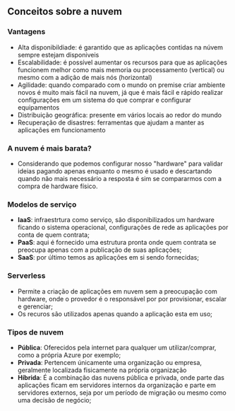 ## Conceitos sobre a nuvem

### Vantagens

- Alta disponibildiade: é garantido que as aplicações contidas na núvem sempre estejam disponiveis
- Escalabilidade: é possível aumentar os recursos para que as aplicações funcionem melhor como mais memoria ou processamento (vertical) ou mesmo com a adição de mais nós (horizontal)
- Agilidade: quando comparado com o mundo on premise criar ambiente novos é muito mais fácil na nuvem, já que é mais fácil e rápido realizar configurações em um sistema do que comprar e configurar equipamentos
- Distribuição geográfica: presente em vários locais ao redor do mundo
- Recuperação de disastres: ferramentas que ajudam a manter as aplicações em funcionamento

### A nuvem é mais barata?

- Considerando que podemos configurar nosso "hardware" para validar ideias pagando apenas enquanto o mesmo é usado e descartando quando não mais necessário a resposta é sim se compararmos com a compra de hardware físico.

### Modelos de serviço

- **IaaS**: infraestrtura como serviço, são disponibilizados um hardware ficando o sistema operacional, configurações de rede as aplicações por conta de quem contrata;
- **PaaS**: aqui é fornecido uma estrutura pronta onde quem contrata se preocupa apenas com a publicação de suas aplicações;
- **SaaS**: por último temos as aplicações em si sendo fornecidas;

### Serverless

- Permite a criação de aplicações em nuvem sem a preocupação com hardware, onde o provedor é o responsável por por provisionar, escalar e gerenciar;
- Os recuros são utilizados apenas quando a aplicação esta em uso;

### Tipos de nuvem

- **Pública**: Oferecidos pela internet para qualquer um utilizar/comprar, como a própria Azure por exemplo;
- **Privada**: Pertencem únicamente uma organização ou empresa, geralmente localizada fisicamente na própria organização
- **Híbrida**: É a combinação das nuvens pública e privada, onde parte das aplicações ficam em servidores internos da organização e parte em servidores externos, seja por um período de migração ou mesmo como uma decisão de negócio;
